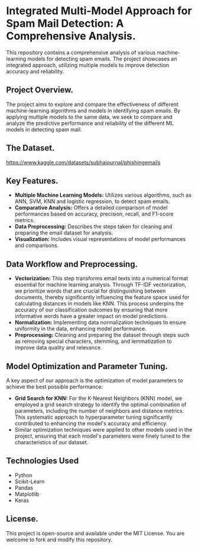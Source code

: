 # Integrated Multi-Model Approach for Spam Mail Detection: A Comprehensive Analysis. 

This repository contains a comprehensive analysis of various machine-learning models for detecting spam emails. The project showcases an integrated approach, utilizing multiple models to improve detection accuracy and reliability.

## Project Overview.

The project aims to explore and compare the effectiveness of different machine-learning algorithms and models in identifying spam emails. By applying multiple models to the same data, we seek to compare and analyze the predictive performance and reliability of the different ML models in detecting spam mail.

## The Dataset.

https://www.kaggle.com/datasets/subhajournal/phishingemails

## Key Features.

- **Multiple Machine Learning Models:** Utilizes various algorithms, such as ANN, SVM, KNN and logistic regression, to detect spam emails.
- **Comparative Analysis:** Offers a detailed comparison of model performances based on accuracy, precision, recall, and F1-score metrics.
- **Data Preprocessing:** Describes the steps taken for cleaning and preparing the email dataset for analysis.
- **Visualization:** Includes visual representations of model performances and comparisons.

## Data Workflow and Preprocessing.

- **Vectorization:** This step transforms email texts into a numerical format essential for machine learning analysis. Through TF-IDF vectorization, we prioritize words that are crucial for distinguishing between documents, thereby significantly influencing the feature space used for calculating distances in models like KNN. This process underpins the accuracy of our classification outcomes by ensuring that more informative words have a greater impact on model predictions.
- **Normalization:** Implementing data normalization techniques to ensure uniformity in the data, enhancing model performance.
- **Preprocessing:** Cleaning and preparing the dataset through steps such as removing special characters, stemming, and lemmatization to improve data quality and relevance.

## Model Optimization and Parameter Tuning.

A key aspect of our approach is the optimization of model parameters to achieve the best possible performance:

- **Grid Search for KNN:** For the K-Nearest Neighbors (KNN) model, we employed a grid search strategy to identify the optimal combination of parameters, including the number of neighbors and distance metrics. This systematic approach to hyperparameter tuning significantly contributed to enhancing the model's accuracy and efficiency.
- Similar optimization techniques were applied to other models used in the project, ensuring that each model's parameters were finely tuned to the characteristics of our dataset.
  
## Technologies Used

- Python
- Scikit-Learn
- Pandas
- Matplotlib
- Keras

## License.

This project is open-source and available under the MIT License. You are welcome to fork and modify this repository.

